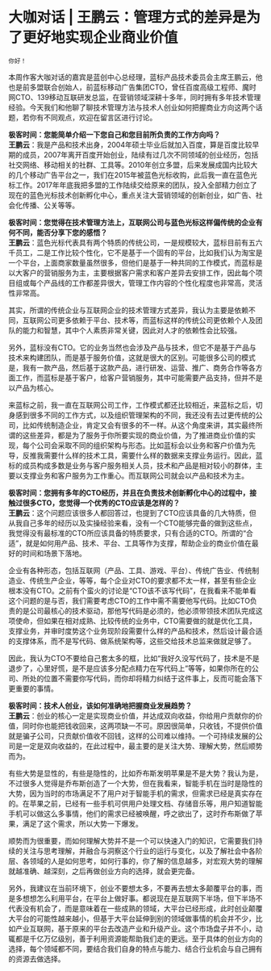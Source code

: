 # 大咖对话 | 王鹏云：管理方式的差异是为了更好地实现企业商业价值

    你好！  
本周作客大咖对话的嘉宾是蓝创中心总经理，蓝标产品技术委员会主席王鹏云，他也是前多盟联合创始人，前蓝标移动广告集团CTO，曾任百度高级工程师、魔时网CTO、139移动互联研发总监，在营销领域深耕十多年，同时拥有多年技术管理经验。今天我们和他聊了聊技术管理方法与技术人创业如何把握商业方向这两个话题，若你有不同观点，欢迎在留言区进行讨论。

**极客时间：您能简单介绍一下您自己和您目前所负责的工作方向吗？**  
**王鹏云**：我是产品和技术出身，2004年硕士毕业后就加入百度，算是百度比较早期的成员，2007年离开百度开始创业，陆续有过几次不同领域的创业经历，包括社交网络、移动相关的社群、工具等。2010年创立多盟，后来发展成国内比较大的几个移动广告平台之一，我们在2015年被蓝色光标收购，此后我一直在蓝色光标工作。2017年年底我把多盟的工作陆续交给原来的团队，投入全部精力创立了现在的蓝色光标技术创新孵化中心，重点关注大营销领域的创新创业，如广告、社会化传播、公关等等。

**极客时间：您觉得在技术管理方法上，互联网公司与蓝色光标这样偏传统的企业有何不同，能否分享下您的感悟？**  
**王鹏云**：蓝色光标代表具有两个特质的传统公司，一是规模较大，蓝标目前有五六千员工，二是工作比较个性化，它不是基于一个固有的平台，比如我们认为淘宝是一个平台，上面商家数量虽然很多，但他们是基于一种共同的工作模式，而蓝标是以大客户的营销服务为主，主要根据客户需求和客户差异去安排工作，因此每个项目组或每个产品线的工作都差异很大，管理工作内容的个性化程度也非常高，灵活性非常高。

其实，所谓的传统企业与互联网企业的技术管理方式差异，我认为主要是依赖不同，互联网公司更多依赖于平台、技术等，而蓝标这样的传统公司更依赖个人及团队的能力和智慧，其中个人素质非常关键，因此对人才的依赖性会比较强。

另外，蓝标没有CTO。它的业务当然也会涉及产品与技术，但它不是基于产品与技术来构建团队，而是基于服务价值，这就是很大的区别。可能很多公司的模式是，我有一款产品，然后基于这款产品，进行研发、运营、推广、商务合作等各方面工作，而蓝标是基于客户，给客户营销服务，其中可能需要产品支持，但并不是以产品为核心。

来蓝标之前，我一直在互联网公司工作，工作模式都还比较相近，来蓝标之后，切身感到很多不同的工作方式，以及组织管理架构的不同，我还没有去过更传统的公司，比如传统制造企业，肯定又会有很多的不一样。从这个角度来讲，其实最终所谓的这些差异，都是为了服务于你所要实现的商业价值，为了推进商业价值的实现，每个公司会采取不同的组织架构与形态。比如蓝标会以业务和客户价值为先导，反推我需要什么样的技术工具，需要什么样的数据来支撑业务运行。因此，蓝标的成员构成多数是业务与客户服务相关人员，技术和产品是相对较小的群体，主要以支撑业务和客户服务为工作重心。而互联网公司就会以产品和技术为主。

**极客时间：您拥有多年的CTO经历，并且在负责技术创新孵化中心的过程中，接触过很多CTO，您觉得一个优秀的CTO应该是怎样的？**  
**王鹏云**：这个问题应该很多人都回答过，也提到了CTO应该具备的几大特质，但从我自己多年的经历以及实操经验来看，没有一个CTO能够完备的做到这些点，我觉得没有最标准的CTO所应该具备的特质要求，只有合适的CTO。所谓的“合适”，就是如何用产品、技术、平台、工具等作为支撑，帮助企业的商业价值在最好的时间和场景下落地。

企业有各种形态，包括互联网（产品、工具、游戏、平台）、传统广告业、传统制造业、传统生产企业，等等，每个企业对CTO的要求都不太一样，甚至有些企业根本没有CTO。之前有个蛮火的讨论是“CTO该不该写代码”，在我看来不能单看这个问题的是与否，我们需要考虑CTO的工作中需不需要他写代码。比如CTO负责的是公司最核心的技术驱动，那他写代码是必须的，他必须带领技术团队完成这项使命，但如果在相对成熟、比较传统的业务中，CTO需要做的就是优化工具，支撑业务，并审时度势这个业务现阶段需要什么样的产品和技术，然后设计最合适的支撑体系，而不是写代码、做系统架构等，这些交给技术总监来做就足够了。

因此，我认为CTO不要给自己套太多的框，比如“我好久没写代码了，技术是不是退步了，心里好慌，是不是应该多分配点精力在写代码上”等等，如果你所在的公司、所处的位置不需要你写代码，而你却将精力纠结于这件事上，反而可能会落下更重要的事情。

**极客时间：技术人创业，该如何准确地把握商业发展趋势？**  
**王鹏云**：创业的核心一定是实现商业价值，并达成双向收益，你给用户贡献你的价值，同时你也能把钱收回来，这两项缺一不可。原因很简单，只收钱，不提供价值就是骗子公司，只贡献价值收不回钱，这样的公司难以维持。一个可持续发展的公司是一定是双向收益的，在此过程中，最主要的是关注大势、理解大势，然后顺势而为。

有些大势是显性的，有些是隐性的，比如乔布斯发明苹果是不是大势？我认为是，不过很多人觉得是乔布斯创造了一个大势，但在我看来，智能手机在当时是隐性的大势，因为当时的市场满足不了用户对于智能手机的需求，但需求已经是真实存在的。在苹果之前，已经有一些手机可供用户处理文档、存储音乐等，用户知道智能手机可以做这么多事情，他们的需求已经被唤醒，呼之欲出了，这时乔布斯做了苹果，满足了这个需求，所以大势一下爆发。

顺势而为很重要，而如何理解大势并不是一个可以快速入门的知识，它需要我们持续的关注与思考理解，并融合与洞察这个行业的运行与变化，以及了解社会中各阶层、各领域的人是如何思考，如何行事的，你了解的信息越多，对宏观大势的理解就越准确、越深刻，之后再做创业方向的选择，就会更完备。

另外，我建议在当前环境下，创业不要想太多，不要再去想太多颠覆平台的事，而是多想想怎么利用平台，在平台上做好事。都说现在是互联网下半场，但下半场不代表没有机会了，而是意味着在一些成熟的领域，大平台已经形成，此时创业颠覆大平台的可能性越来越小，但基于大平台延伸到别的领域做事情的机会并不少，比如产业互联网，基于原来的平台去改造产业和升级产业。这个市场盘子并不小，动辄都是千亿万亿级别，善于利用资源能帮助我们走的更远。至于具体的创业方向的选择，每个领域都不同，要结合我们自身的特点与能力、结合行业机会与自己拥有的资源去做选择。
    